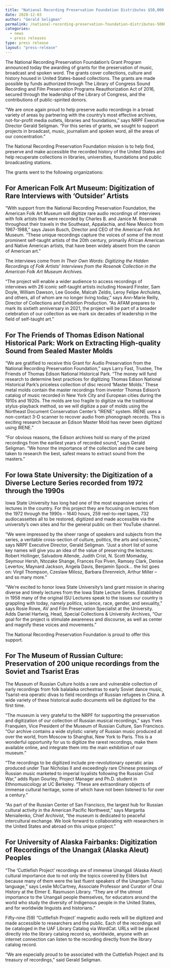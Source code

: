 ```yaml
---
title: "National Recording Preservation Foundation Distributes $50,000 in Grants for Audio Preservation, 2020"
date: 2020-12-03
author: "Gerald Seligman"
permalink: /national-recording-preservation-foundation-distributes-50000-in-grants-for-audio-preservation-2020/
categories: 
  - news
  - press releases
type: press release
layout: "press-release"
---
```


The National Recording Preservation Foundation’s Grant Program announced today the awarding of grants for the preservation of music, broadcast and spoken word. The grants cover collections, culture and history housed in United States-based collections. The grants are made possible by funds authorized through The Library of Congress Sound Recording and Film Preservation Programs Reauthorization Act of 2016, secured through the leadership of the Library of Congress, and the contributions of public-spirited donors.

“We are once again proud to help preserve audio recordings in a broad variety of areas by partnering with the country’s most effective archives, not-for-profit media outlets, libraries and foundations,” says NRPF Executive Director Gerald Seligman. “For this series of grants, we sought to support projects in broadcast, music, journalism and spoken word, all the areas of our concentration.”

The National Recording Preservation Foundation mission is to help find, preserve and make accessible the recorded history of the United States and help recuperate collections in libraries, universities, foundations and public broadcasting stations.

The grants went to the following organizations:

## For American Folk Art Museum: Digitization of Rare Interviews with ‘Outsider’ Artists

“With support from the National Recording Preservation Foundation, the American Folk Art Museum will digitize rare audio recordings of interviews with folk artists that were recorded by Charles B. and Janice M. Rosenak throughout their travels in the Southeast, Appalachia, and New Mexico from 1967-1988,” says Jason Busch, Director and CEO of the American Folk Art Museum. “These unique recordings capture the voices of some of the most prominent self-taught artists of the 20th century, primarily African American and Native American artists, that have been widely absent from the canon of American art.”

The interviews come from _In Their Own Words: Digitizing the Hidden Recordings of Folk Artists’ Interviews from the Rosenak Collection in the American Folk Art Museum Archives._

“The project will enable a wider audience to access recordings of interviews with 26 iconic self-taught artists including Howard Finster, Sam Doyle, William Dawson, Lee Goodie, Malcah Zeldis, Leroy Felipe Archuleta, and others, all of whom are no longer living today,” says Ann-Marie Reilly, Director of Collections and Exhibition Production. “As AFAM prepares to mark its sixtieth anniversary in 2021, the project will be part of a broader celebration of our collection as we mark six decades of leadership in the field of self-taught art.”

## For The Friends of Thomas Edison National Historical Park: Work on Extracting High-quality Sound from Sealed Master Molds

“We are gratified to receive this Grant for Audio Preservation from the National Recording Preservation Foundation,” says Larry Fast, Trustee, The Friends of Thomas Edison National Historical Park. “The money will fund research to determine best practices for digitizing Thomas Edison National Historical Park’s priceless collection of disc record ‘Master Molds.’ These metal molds contain the master recordings from inventor Thomas Edison’s catalog of music recorded in New York City and European cities during the 1910s and 1920s. The molds are too fragile to digitize via the traditional stylus-playback method, so we will digitize a pair of molds using the Northeast Document Conservation Center’s “IRENE” system. IRENE uses a non-contact 3-D scanner to recover audio from phonograph records. This is exciting research because an Edison Master Mold has never been digitized using IRENE.”

“For obvious reasons, the Edison archives hold so many of the prized recordings from the earliest years of recorded sound,” says Gerald Seligman. “We honor the importance of the collection and the care being taken to research the best, safest means to extract sound from the masters.”

## For Iowa State University: the Digitization of a Diverse Lecture Series recorded from 1972 through the 1990s

Iowa State University has long had one of the most expansive series of lectures in the country. For this project they are focusing on lectures from the 1972 through the 1990s – 1640 hours, 259 reel-to-reel tapes, 732 audiocassettes all to be restored, digitized and made accessible via the university’s own sites and for the general public on their YouTube channel.

“We were impressed by the sheer range of speakers and subjects from the series, a veritable cross-section of culture, politics, the arts and sciences,” says NRPF Executive Director, Gerald Seligman. “Just a short list of some key names will give you an idea of the value of preserving the lectures: Robert Hollinger, Salvadore Allende, Judith Crist, N. Scott Momaday, Seymour Hersh, Ntozake Shange, Frances Fox Piven, Ramsey Clark, Denise Levertov, Maynard Jackson, Angela Davis, Benjamin Spock… the list goes on: Virgil Thompson, Czeslaw Milosz, Barbara Ehrenreich, Arthur Miller – and so many more.”

“We’re excited to honor Iowa State University’s land grant mission in sharing diverse and timely lectures from the Iowa State Lecture Series. Established in 1958 many of the original ISU Lectures speak to the issues our country is grappling with today, namely politics, science, race, gender, and sexuality,” says Rosie Rowe, AV and Film Preservation Specialist at the University. Adds Daniel Hartwig, Head, Special Collections & University Archives, “Our goal for the project is stimulate awareness and discourse, as well as center and magnify these voices and movements.”

The National Recording Preservation Foundation is proud to offer this support.

## For The Museum of Russian Culture: Preservation of 200 unique recordings from the Soviet and Tsarist Eras

The Museum of Russian Culture holds a rare and vulnerable collection of early recordings from folk balalaika orchestras to early Soviet dance music, Tsarist-era operatic divas to field recordings of Russian refugees in China. A wide variety of these historical audio documents will be digitized for the first time.

“The museum is very grateful to the NRPF for supporting the preservation and digitization of our collection of Russian musical recordings,” says Yves Franquien, Vice President of the Museum of Russian Culture, San Francisco. “Our archive contains a wide stylistic variety of Russian music produced all over the world, from Moscow to Shanghai, New York to Paris. This is a wonderful opportunity for us to digitize the rarest recordings, make them available online, and integrate them into the main exhibition of our museum.”

“The recordings to be digitized include pre-revolutionary operatic arias produced under Tsar Nicholas II and exceedingly rare Chinese pressings of Russian music marketed to imperial loyalists following the Russian Civil War,” adds Ryan Gourley, Project Manager and Ph.D. student in Ethnomusicology at UC Berkeley. “These are extraordinary objects of immense cultural heritage, some of which have not been listened to for over a century.”

“As part of the Russian Center of San Francisco, the largest hub for Russian cultural activity in the American Pacific Northwest,” says Margarita Meniailenko, Chief Archivist, “the museum is dedicated to peaceful intercultural exchange. We look forward to collaborating with researchers in the United States and abroad on this unique project.”

## For University of Alaska Fairbanks: Digitization of Recordings of the Unangax̂ (Alaska Aleut) Peoples

“The ‘Cuttlefish Project’ recordings are of immense Unangax̂ (Alaska Aleut) cultural importance due to not only the topics covered by Elders but because many of them were the last fluent speakers of the Unangam Tunuu language,” says Leslie McCartney, Associate Professor and Curator of Oral History at the Elmer E. Rasmuson Library. “They are of the utmost importance to the Unangax̂ people themselves, for educators around the world who study the diversity of Indigenous people in the United States, and for worldwide linguists and historians.”

Fifty-nine (59) “Cuttlefish Project’ magnetic audio reels will be digitized and made accessible to researchers and the public. Each of the recordings will be cataloged in the UAF Library Catalog via WordCat. URLs will be placed directly into the library catalog record so, worldwide, anyone with an internet connection can listen to the recording directly from the library catalog record.

“We are especially proud to be associated with the Cuttlefish Project and its treasury of recordings,” said Gerald Seligman.
